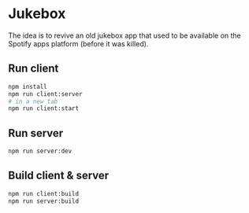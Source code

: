 # Jukebox
The idea is to revive an old jukebox app that used to be available on the Spotify apps platform (before it was killed).

## Run client
```sh
npm install
npm run client:server
# in a new tab
npm run client:start
```

## Run server
```sh
npm run server:dev
```

## Build client & server
```sh
npm run client:build
npm run server:build
```

